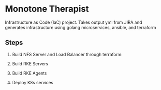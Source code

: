 # Monotone Therapist

Infrastructure as Code (IaC) project.
Takes output yml from JIRA and generates infrastructure using golang microservices, ansible, and terraform


## Steps

1. Build NFS Server and Load Balancer through terraform

2. Build RKE Servers 

3. Build RKE Agents

4. Deploy K8s services